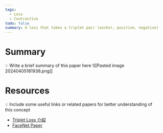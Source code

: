 ```yaml
---
tags:
  - Loss
  - Contrastive
todo: false
summary: A loss that takes a triplet pair (anchor, positive, negative) and tries to push & pull.
---
```

# Summary
💡 Write a brief summary of this paper here
![[Pasted image 20240405181938.png]]
# Resources
💡 Include some useful links or related papers for better understanding of this concept
- [Triplet Loss 介紹](https://medium.com/@_Xing_Chen_/triplet-loss-%E4%BB%8B%E7%B4%B9-4fb53c27fbea)
- [FaceNet Paper](https://arxiv.org/pdf/1503.03832.pdf)